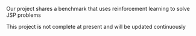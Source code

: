 Our project shares a benchmark that uses reinforcement learning to solve JSP problems 



This project is not complete at present and will be updated continuously